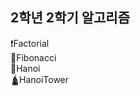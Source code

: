 <h2>2학년 2학기 알고리즘</h2>
</hr>
<detail>
  <summary>
    ❗Factorial
  </summary>
  
</detail>
<detail>
  <summary>
    🐌Fibonacci
  </summary>
</detail>

<detail>
  <summary>
    🎢Hanoi
  </summary>
</detail>

<detail>
  <summary>
    🛕HanoiTower
  </summary>
</detail>
